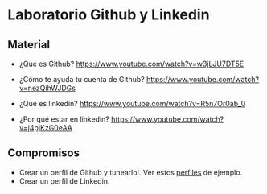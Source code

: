 # Laboratorio Github y Linkedin

## Material

* ¿Qué es Github?
https://www.youtube.com/watch?v=w3jLJU7DT5E

* ¿Cómo te ayuda tu cuenta de Github?
https://www.youtube.com/watch?v=nezQihWJDGs

* ¿Qué es linkedin?
https://www.youtube.com/watch?v=R5n7Or0ab_0

* ¿Por qué estar en linkedin?
https://www.youtube.com/watch?v=j4pjKzG0eAA

## Compromisos

* Crear un perfil de Github y tunearlo!. Ver estos [perfiles](https://github.com/coderjojo/creative-profile-readme) de ejemplo.
* Crear un perfil de Linkedin.
